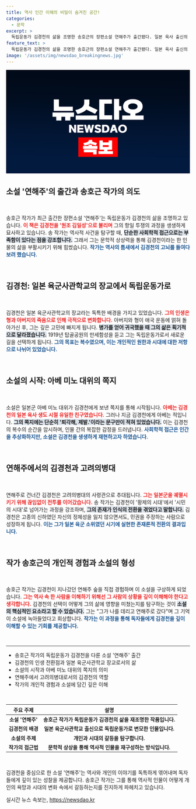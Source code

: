 ```yaml
---
title: 역사 인간 이해의 비밀이 숨겨진 공간!
categories:
  - 문학
excerpt: >
  독립운동가 김경천의 삶을 조명한 송호근의 장편소설 연해주가 출간됐다. 일본 육사 출신의 투사로 변모한 그의 이야기는 역사를 넘어 문학적 상상력을 통해 재조명된다. 과거를 기반으로 한 감동적인 서사가 독자의 마음을 사로잡는다!
feature_text: >
  독립운동가 김경천의 삶을 조명한 송호근의 장편소설 연해주가 출간됐다. 일본 육사 출신의 투사로 변모한 그의 이야기는 역사를 넘어 문학적 상상력을 통해 재조명된다. 과거를 기반으로 한 감동적인 서사가 독자의 마음을 사로잡는다!
image: '/assets/img/newsdao_breakingnews.jpg'
---
```


<p><img src="/assets/img/newsdao_breakingnews.jpg" alt="flaretime 속보" /></p>

<h2 data-ke-size="size26">소설 '연해주'의 출간과 송호근 작가의 의도</h2>

<p data-ke-size="size16">&nbsp;</p>

<p>송호근 작가가 최근 출간한 장편소설 '연해주'는 독립운동가 김경천의 삶을 조명하고 있습니다. <b><span style="color: #ee2323;">이 책은 김경천을 '원조 김일성'으로 불리며</span></b> 그의 항일 투쟁의 과정을 생생하게 묘사하고 있습니다. 송 작가는 역사적 사건을 탐구할 때, <b><span style="background-color: #21538527;">단순한 사회학적 접근으로는 부족함이 있다는 점을 강조합니다.</span></b> 그래서 그는 문학적 상상력을 통해 김경천이라는 한 인물의 삶을 부활시키기 위해 힘썼습니다. <b><span style="color: #1a5490;">작가는 역사의 틈새에서 김경천의 고뇌를 들여다보려 했습니다.</span></b></p>

<p data-ke-size="size16">&nbsp;</p>

<h2 data-ke-size="size26">김경천: 일본 육군사관학교의 장교에서 독립운동가로</h2>

<p data-ke-size="size16">&nbsp;</p>

<p>김경천은 일본 육군사관학교의 장교라는 독특한 배경을 가지고 있었습니다. <b><span style="color: #ee2323;">그의 인생은 형과 아버지의 죽음으로 인해 극적으로 변화합니다.</span></b> 아버지와 형이 애국 운동에 얽혀 돌아가신 후, 그는 깊은 고민에 빠지게 됩니다. <b><span style="background-color: #21538527;">병가를 얻어 귀국했을 때 그의 삶은 획기적으로 달라졌습니다.</span></b> 1919년 탑골공원의 만세함성을 듣고 그는 독립운동가로서 새로운 길을 선택하게 됩니다. <b><span style="color: #1a5490;">그의 목표는 복수였으며, 이는 개인적인 원한과 시대에 대한 저항으로 나뉘어 있었습니다.</span></b></p>

<p data-ke-size="size16">&nbsp;</p>

<h2 data-ke-size="size26">소설의 시작: 아베 미노 대위의 쪽지</h2>

<p data-ke-size="size16">&nbsp;</p>

<p>소설은 일본군 아베 미노 대위가 김경천에게 보낸 쪽지를 통해 시작됩니다. <b><span style="color: #ee2323;">아베는 김경천의 일본 육사 생도 시절 유일한 친구였습니다.</span></b> 그러나 지금 김경천에게 아베는 적입니다. <b><span style="background-color: #21538527;">그의 쪽지에는 단순히 '퇴각해, 제발.'이라는 문구만이 적혀 있었습니다.</span></b> 이는 김경천의 복수의 순간을 암시하며, 인물 간의 복잡한 감정을 드러냅니다. <b><span style="color: #1a5490;">사회학적 접근은 인간을 추상화하지만, 소설은 김경천을 생생하게 재현하고자 하였습니다.</span></b></p>

<p data-ke-size="size16">&nbsp;</p>

<h2 data-ke-size="size26">연해주에서의 김경천과 고려의병대</h2>

<p data-ke-size="size16">&nbsp;</p>

<p>연해주로 건너간 김경천은 고려의병대의 사령관으로 추대됩니다. <b><span style="color: #ee2323;">그는 일본군을 궤멸시키기 위해 끊임없이 전투를 이어갔습니다.</span></b> 송 작가는 김경천이 '황제의 시대'에서 '시민의 시대'로 넘어가는 과정을 강조하며, <b><span style="background-color: #21538527;">그의 존재가 인식의 전환을 겪었다고 말합니다.</span></b> 김경천은 고종의 신하였던 자신의 정체성을 잃지 않으면서도, 민권을 주장하는 사람으로 성장하게 됩니다. <b><span style="color: #1a5490;">이는 그가 일본 육군 소위였던 시기에 실현한 존재론적 전환의 결과입니다.</span></b></p>

<p data-ke-size="size16">&nbsp;</p>

<h2 data-ke-size="size26">작가 송호근의 개인적 경험과 소설의 형성</h2>

<p data-ke-size="size16">&nbsp;</p>

<p>송호근 작가는 김경천이 지나갔던 연해주 숲을 직접 경험하며 이 소설을 구상하게 되었습니다. <b><span style="color: #ee2323;">그는 역사 속 한 사람을 이해하기 위해선 그 사람의 상황을 깊이 이해해야 한다고 생각합니다.</span></b> 김경천의 선택이 어떻게 그의 삶에 영향을 미쳤는지를 탐구하는 것이 <b><span style="background-color: #21538527;">소설의 핵심적인 요소라고 할 수 있습니다.</span></b> 그는 "그가 나를 데리고 연해주로 갔다"며 그 기억이 소설에 녹아들었다고 회상합니다. <b><span style="color: #1a5490;">작가는 이 과정을 통해 독자들에게 김경천을 깊이 이해할 수 있는 기회를 제공합니다.</span></b></p>

<p data-ke-size="size16">&nbsp;</p>

<hr />

<ul>
    <li>송호근 작가의 독립운동가 김경천을 다룬 소설 '연해주' 출간</li>
    <li>김경천의 인생 전환점과 일본 육군사관학교 장교로서의 삶</li>
    <li>소설의 시작과 아베 미노 대위의 쪽지의 의미</li>
    <li>연해주에서 고려의병대로서의 김경천의 역할</li>
    <li>작가의 개인적 경험과 소설에 담긴 깊은 이해</li>
</ul> 

<p data-ke-size="size16">&nbsp;</p>

<table style="width: 100%;">
    <thead>
        <tr>
            <th style="text-align: center;">주요 주제</th>
            <th style="text-align: center;">설명</th>
        </tr>
    </thead>
    <tbody>
        <tr>
            <td style="text-align: center; height: 17px;"><b>소설 '연해주'</b></td>
            <td style="text-align: center; height: 17px;"><b>송호근 작가가 독립운동가 김경천의 삶을 재조명한 작품입니다.</b></td>
        </tr>
        <tr>
            <td style="text-align: center; height: 17px;"><b>김경천의 배경</b></td>
            <td style="text-align: center; height: 17px;"><b>일본 육군사관학교 출신으로 독립운동가로 변모한 인물입니다.</b></td>
        </tr>
        <tr>
            <td style="text-align: center; height: 17px;"><b>소설의 주제</b></td>
            <td style="text-align: center; height: 17px;"><b>개인과 시대의 갈등을 탐구합니다.</b></td>
        </tr>
        <tr>
            <td style="text-align: center; height: 17px;"><b>작가의 접근법</b></td>
            <td style="text-align: center; height: 17px;"><b>문학적 상상을 통해 역사적 인물을 재구성하는 방식입니다.</b></td>
        </tr>
    </tbody>
</table>

<p data-ke-size="size16">&nbsp;</p>

<p>김경천을 중심으로 한 소설 '연해주'는 역사와 개인의 이야기를 독특하게 엮어내며 독자들에게 깊이 있는 성찰을 제공합니다. 송호근 작가는 그를 통해 역사적 인물이 어떻게 개인의 욕망과 시대의 변화 속에서 갈등하는지를 진지하게 파헤치고 있습니다.</p>
실시간 뉴스 속보는, <a href="https://newsdao.kr" rel="dofollow">https://newsdao.kr</a>


